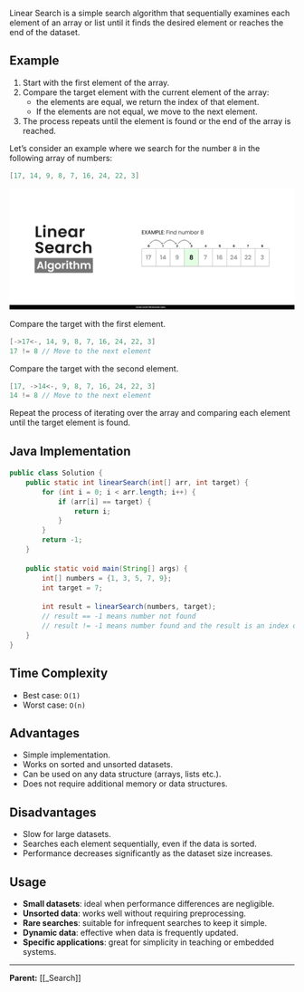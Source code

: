 Linear Search is a simple search algorithm that sequentially examines each element of an array or list until it finds the desired element or reaches the end of the dataset.

## Example

1. Start with the first element of the array.
2. Compare the target element with the current element of the array:
   - the elements are equal, we return the index of that element.
   - If the elements are not equal, we move to the next element.
3. The process repeats until the element is found or the end of the array is reached.

Let’s consider an example where we search for the number `8` in the following array of numbers:

```java
[17, 14, 9, 8, 7, 16, 24, 22, 3]
```

![Linear Search](../../assets/images/linear-search-example.png)

Compare the target with the first element.

```java
[->17<-, 14, 9, 8, 7, 16, 24, 22, 3]
17 != 8 // Move to the next element
```

Compare the target with the second element.

```java
[17, ->14<-, 9, 8, 7, 16, 24, 22, 3]
14 != 8 // Move to the next element
```

Repeat the process of iterating over the array and comparing each element until the target element is found.

## Java Implementation

```java
public class Solution {
    public static int linearSearch(int[] arr, int target) {
        for (int i = 0; i < arr.length; i++) {
            if (arr[i] == target) {
                return i;
            }
        }
        return -1;
    }

    public static void main(String[] args) {
        int[] numbers = {1, 3, 5, 7, 9};
        int target = 7;

        int result = linearSearch(numbers, target);
        // result == -1 means number not found
        // result != -1 means number found and the result is an index of this element
    }
}
```

## Time Complexity

- Best case: `O(1)`
- Worst case: `O(n)`

## Advantages

- Simple implementation.
- Works on sorted and unsorted datasets.
- Can be used on any data structure (arrays, lists etc.).
- Does not require additional memory or data structures.

## Disadvantages

- Slow for large datasets.
- Searches each element sequentially, even if the data is sorted.
- Performance decreases significantly as the dataset size increases.

## Usage

- **Small datasets**: ideal when performance differences are negligible.
- **Unsorted data**: works well without requiring preprocessing.
- **Rare searches**: suitable for infrequent searches to keep it simple.
- **Dynamic data**: effective when data is frequently updated.
- **Specific applications**: great for simplicity in teaching or embedded systems.

---

**Parent:** [[_Search]]